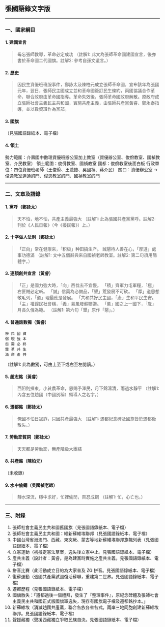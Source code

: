 ## 張國語錄文字版

---

### 一、國家綱目

#### 1. 建國宣言

> 毋忘張師教導，革命必定成功
> （註解1: 此文為張師革命國建國宣言，後亦書於革命國二代國旗。註解2: 參考自孫文遺言。）

#### 2. 歷史

> 因民生資優班班服事件，鄭詠太及陳柏元成立張師革命國，宣布該年為張國元年，翌日，張師民主國成立並和革命國簽訂民生條約，兩國協議合作革命，聯合政府由革命國指導。革命失效後，張師革命國政府解散。原政府成立張師社會主義民主共和國，實施共產主義，由張師共產黨黃睿、鄭永泰指導，並以數資班作為黨部。

#### 3. 國旗

（見張國語錄紙本、電子檔）

#### 4. 領土

勢力範圍：介壽國中數理資優班辦公室加上教室（資優辦公室、俊佾教室、國禎教室、介民教室）
領土範圍：俊佾教室、國禎教室
國都：俊佾教室後面白板
行政單位：四位資優班老師（王俊佾、王薏銥、吳國禎、蔣介民）
關口：資優辦公室 → 俊逸教室連通的門、俊逸教室的門、國禎教室的門

---

### 二、文章及語錄

#### 1. 黨呼（鄭詠太）

> 天不怕，地不怕，共產主義最強大
> （註解1: 此為張國共產黨黨呼。註解2: 刊於《人民日報》（今《擾民報》）上。）

#### 2. 十字做人法則（鄭詠太）

> 「正向」常在健康來，「积极」种田搞生产。
> 誠懇待人善在心，「厚道」處事功德滿
> （註解1: 文中五個辭典來自國禎老師教室。註解2: 第二句須用簡體字。）

#### 3. 連額創共宣言（黃睿）

> 「正」是國力強大時，「向」西伐去不宜慢。
> 「積」齊軍力屯軍糧，「極」右匪賊必定斬。
> 「誠」信莫為必備品，「墾」荒發展不可砍。
> 「厚」道思想敬毛列，「道」理最應是發展。
> 「共和共好民主國，「產」生和平民生安。
> 「主」權歸民社會穩，「義」氣風發蘇聯讚。
> 「萬」國之上一國下，「歲」月長久俄為範。
> （註解1: 第六句「墾」原作「懇」。）

#### 4. 普通話數獨（黃睿）

```
慘 民 國 資
弱 現 強 本
怨 需 必 終
聲 革 共 生
滿 命 產 共
```

（註解1: 此為數獨，可由上至下或右至左閱讀。）

#### 5. 趙志銘（黃睿）

> 西阻則擇東，小貧農革命，恩賜予澤民，月下錦濤清，雨過水靜平
> （註解1: 內含五位趙國（中國別稱）領導人之名字。）

#### 6. 遷都銘（鄭詠太）

> 俺國不怕日寇詐，只因共產最強大
> （註解1: 遷都紀念碑及國旗皆於遷都後散失。）

#### 7. 勞動節賀詞（鄭詠太）

> 天天都是勞動節，無產階級大團結

#### 8. 共產銘（陳柏元）

（未收錄）

#### 9. 水中偷鋼（吳國禎老師）

> 靜水深流，穩中求好，忙裡偷閒，百忍成鋼
> （註解1: 忙，心亡也。）

---

### 三、附錄

1. 張師社會主義民主共和國舊國旗（見張國語錄紙本、電子檔）
2. 張師社會主義民主共和國：維新蘇維埃聯邦（見張國語錄紙本、電子檔）
3. 中國台灣省港澳門、西藏、東突厥、蒙古等地新蘇維埃聯邦旗幟列表（見張國語錄紙本、電子檔）
4. 立憲運動（初擬定憲法草案，逸失後立憲中止。見張國語錄紙本、電子檔）
5. 產共主義（設計者：黃睿，是為建黨時實施之產共主義。見張國語錄紙本、電子檔）
6. 拼音比賽（此活動成立目的為大家普及 ZG 拼音。見張國語錄紙本、電子檔）
7. 復蘇運動（張國共產黨試圖復活蘇聯，重建第二世界。見張國語錄紙本、電子檔）
8. 遷都歷程（見張國語錄紙本、電子檔）
9. 國旗散失：「遷都過後一個禮拜，發生了『整理事件』，原紀念碑體及張師社會主義民主共和國正式版國旗軍逸失，現存有國旗電子檔及遷都銘抄本。」
10. 新蘇維埃（消滅趙國共產黨，聯合各族各省各式，兩岸三地同胞創建新蘇維埃聯邦。見張國語錄紙本、電子檔）
11. 聲援藏獨（聲援西藏獨立爭取民族自決。見張國語錄紙本、電子檔）
